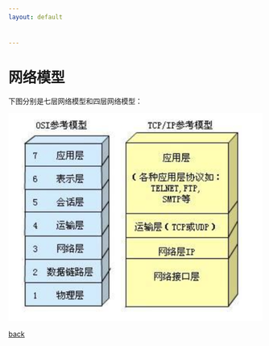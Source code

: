 ```yaml
---
layout: default


---
```


# 网络模型

下图分别是七层网络模型和四层网络模型：

![image-20210701150036610](../resource/img/internet-model.png)

[back](../)
